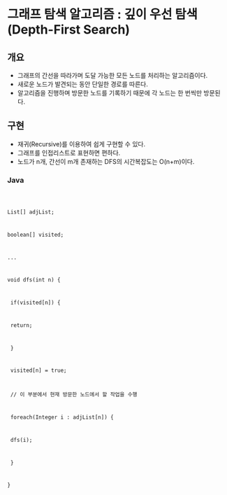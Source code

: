 #	그래프 탐색 알고리즘 : 깊이 우선 탐색(Depth-First Search)

##	개요

- 그래프의 간선을  따라가며 도달 가능한 모든 노드를 처리하는 알고리즘이다.
- 새로운 노드가 발견되는 동안 단일한 경로를 따른다.
- 알고리즘을 진행하며 방문한 노드를 기록하기 때문에 각 노드는 한 번씩만 방문된다.



##	구현

- 재귀(Recursive)를 이용하여 쉽게 구현할 수 있다.
- 그래프를 인접리스트로 표현하면 편하다.
- 노드가 n개, 간선이 m개 존재하는 DFS의 시간복잡도는 O(n+m)이다.



###	Java

<code>

List<Integer>[] adjList;

boolean[] visited;

...

void dfs(int n) {

​	if(visited[n]) {

​		return;

​	}

​	visited[n] = true;

​	// 이 부분에서 현재 방문한 노드에서 할 작업을 수행

​	foreach(Integer i : adjList[n]) {

​		dfs(i);

​	}

}

</code>